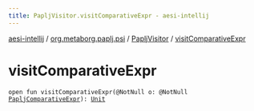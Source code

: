 ```yaml
---
title: PapljVisitor.visitComparativeExpr - aesi-intellij
---
```


[aesi-intellij](../../index.html) / [org.metaborg.paplj.psi](../index.html) / [PapljVisitor](index.html) / [visitComparativeExpr](.)

# visitComparativeExpr

`open fun visitComparativeExpr(@NotNull o: @NotNull `[`PapljComparativeExpr`](../-paplj-comparative-expr/index.html)`): `[`Unit`](https://kotlinlang.org/api/latest/jvm/stdlib/kotlin/-unit/index.html)